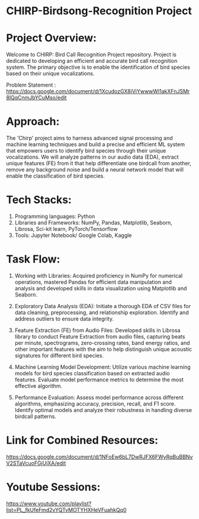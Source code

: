 # CHIRP-Birdsong-Recognition Project 

# Project Overview:
Welcome to CHIRP: Bird Call Recognition Project repository. Project is dedicated to developing an efficient and accurate bird call recognition system. The primary objective is to enable the identification of bird species based on their unique vocalizations.

Problem Statement : https://docs.google.com/document/d/1XcudozGX8jViYwwwWl1akXFnJSMr8lQqCnmJbYCuMso/edit

# Approach:
The 'Chirp' project aims to harness advanced signal processing and machine learning techniques and build a precise and efficient ML system that empowers users to identify bird species through their unique vocalizations. We will analyze patterns in our audio data (EDA), extract unique features (FE) from it that help differentiate one birdcall from another, remove any background noise and build a neural network model that will enable the classification of bird species.

# Tech Stacks:
1. Programming languages:
   Python
2. Libraries and Frameworks:
   NumPy, Pandas, Matplotlib, Seaborn, Librosa, Sci-kit learn, PyTorch/Tensorflow
3. Tools:
   Jupyter Notebook/ Google Colab, Kaggle

# Task Flow:
1. Working with Libraries:
   Acquired proficiency in NumPy for numerical operations, mastered Pandas for efficient
   data manipulation and analysis and developed skills in data visualization using
   Matplotlib and Seaborn.

2. Exploratory Data Analysis (EDA):
   Initiate a thorough EDA of CSV files for data cleaning, preprocessing, and
   relationship exploration. Identify and address outliers to ensure data integrity.

3. Feature Extraction (FE) from Audio Files:
   Developed skills in Librosa library to conduct Feature Extraction from audio files,
   capturing beats per minute, spectrograms, zero-crossing rates, band energy ratios,
   and other important features with the aim to help distinguish unique acoustic
   signatures for different bird species.

4. Machine Learning Model Development:
   Utilize various machine learning models for bird species classification based on
   extracted audio features. Evaluate model performance metrics to determine the most
   effective algorithm.

5. Performance Evaluation:
   Assess model performance across different algorithms, emphasizing accuracy,
   precision, recall, and F1 score. Identify optimal models and analyze their robustness
   in handling diverse birdcall patterns.

# Link for Combined Resources: 
https://docs.google.com/document/d/1NFoEw6bL7DwRJFX6FWyRqBuBBNvV2STaVcuoFGjUjXA/edit

# Youtube Sessions:
https://www.youtube.com/playlist?list=PL_fkUfeFmd2vYQTvMOTYHXHeVFuahkQq0

